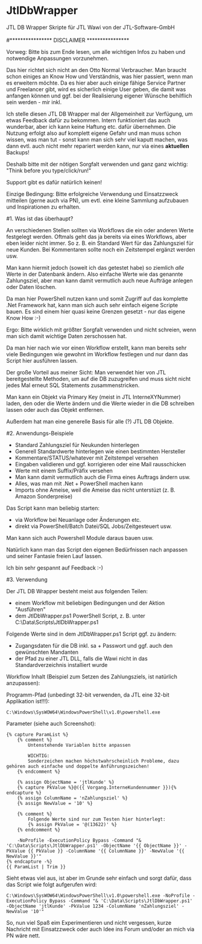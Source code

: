 # JtlDbWrapper
JTL DB Wrapper Skripte für JTL Wawi von der JTL-Software-GmbH<br/>
<br/>
#**************** DISCLAIMER ****************

Vorweg:
Bitte bis zum Ende lesen, um alle wichtigen Infos zu haben und notwendige
Anpassungen vorzunehmen.

Das hier richtet sich nicht an den Otto Normal Verbraucher. Man braucht schon
einiges an Know How und Verständnis, was hier passiert, wenn man es erweitern
möchte. Da es hier aber auch einige fähige Service Partner und Freelancer gibt,
wird es sicherlich einige User geben, die damit was anfangen können und ggf.
bei der Realisierung eigener Wünsche behilflich sein werden - mir inkl.

Ich stelle diesen JTL DB Wrapper mal der Allgemeinheit zur Verfügung, um etwas
Feedback dafür zu bekommen. Intern funktioniert das auch wunderbar, aber ich
kann keine Haftung etc. dafür übernehmen. Die Nutzung erfolgt also auf komplett
eigene Gefahr und man muss schon wissen, was man tut - sonst kann man sich sehr
viel kaputt machen, was dann evtl. auch nicht mehr repariert werden kann, nur
via eines **aktuellen** Backups!

Deshalb bitte mit der nötigen Sorgfalt verwenden und ganz ganz wichtig:<br/>
"Think before you type/click/run!"

Support gibt es dafür natürlich keinen!

Einzige Bedingung:
Bitte erfolgreiche Verwendung und Einsatzzweck mitteilen (gerne auch via PN),
um evtl. eine kleine Sammlung aufzubauen und Inspirationen zu erhalten.

#1. Was ist das überhaupt?

An verschiedenen Stellen sollten via Workflows die ein oder anderen Werte
festgelegt werden. Oftmals geht das ja bereits via eines Workflows, aber eben
leider nicht immer. So z. B. ein Standard Wert für das Zahlungsziel für neue
Kunden. Bei Kommentaren sollte noch ein Zeitstempel ergänzt werden usw.

Man kann hiermit jedoch (soweit ich das getestet habe) so ziemlich *alle* Werte
in der Datenbank ändern. Also einfache Werte wie das genannte Zahlungsziel,
aber man kann damit vermutlich auch neue Aufträge anlegen oder Daten löschen.

Da man hier PowerShell nutzen kann und somit Zugriff auf das komplette .Net
Framework hat, kann man sich auch sehr einfach eigene Scripte bauen. Es sind
einem hier quasi keine Grenzen gesetzt - nur das eigene Know How :-)

Ergo: Bitte wirklich mit größter Sorgfalt verwenden und nicht schreien, wenn
man sich damit wichtige Daten zerschossen hat.

Da man hier nach wie vor einen Workflow erstellt, kann man bereits sehr viele
Bedingungen wie gewohnt im Workflow festlegen und nur dann das Script hier
ausführen lassen.

Der große Vorteil aus meiner Sicht:
Man verwendet hier von JTL bereitgestellte Methoden, um auf die DB zuzugreifen
und muss sicht nicht jedes Mal erneut SQL Statements zusammenstricken.

Man kann ein Objekt via Primary Key (meist in JTL InterneXYNummer) laden, den
oder die Werte ändern und die Werte wieder in die DB schreiben lassen oder auch
das Objekt entfernen.

Außerdem hat man eine generelle Basis für alle (?) JTL DB Objekte.

#2. Anwendungs-Beispiele

- Standard Zahlungsziel für Neukunden hinterlegen
- Generell Standardwerte hinterlegen wie einen bestimmten Hersteller
- Kommentare/STATUS/whatever mit Zeitstempel versehen
- Eingaben validieren und ggf. korrigieren oder eine Mail rausschicken
- Werte mit einem Suffix/Präfix versehen
- Man kann damit vermutlich auch die Firma eines Auftrags ändern usw.
- Alles, was man mit .Net + PowerShell machen kann
- Imports ohne Ameise, weil die Ameise das nicht unterstüzt (z. B. Amazon
  Sonderpreise)

Das Script kann man beliebig starten:
- via Workflow bei Neuanlage oder Änderungen etc.
- direkt via PowerShell/Batch Datei/SQL Jobs/Zeitgesteuert usw.

Man kann sich auch Powershell Module daraus bauen usw.

Natürlich kann man das Script den eigenen Bedürfnissen nach anpassen und seiner
Fantasie freien Lauf lassen.

Ich bin sehr gespannt auf Feedback :-)

#3. Verwendung

Der JTL DB Wrapper besteht meist aus folgenden Teilen:
- einem Workflow mit beliebigen Bedingungen und der Aktion "Ausführen"
- dem JtlDbWrapper.ps1 PowerShell Script, z. B. unter C:\Data\Scripts\JtlDbWrapper.ps1

Folgende Werte sind in dem JtlDbWrapper.ps1 Script ggf. zu ändern:
- Zugangsdaten für die DB inkl. sa + Passwort und ggf. auch den gewünschten Mandanten
- der Pfad zu einer JTL DLL, falls die Wawi nicht in das Standardverzeichnis installiert wurde

Workflow Inhalt (Beispiel zum Setzen des Zahlungsziels, ist natürlich anzupassen):

Programm-Pfad (unbedingt 32-bit verwenden, da JTL eine 32-bit Applikation ist!!!):
```
C:\Windows\SysWOW64\WindowsPowerShell\v1.0\powershell.exe
```

Parameter (siehe auch Screenshot):
```dotliquid
{% capture ParamList %}
    {% comment %}
        Untenstehende Variablen bitte anpassen
        
        WICHTIG:
        Sonderzeichen machen höchstwahrscheinlich Probleme, dazu gehören auch einfache und doppelte Anführungszeichen!
    {% endcomment %}
    
    {% assign ObjectName = 'jtlKunde' %}
    {% capture PkValue %}@({{ Vorgang.InterneKundennummer }}){% endcapture %}
    {% assign ColumnName = 'nZahlungsziel' %}
    {% assign NewValue = '10' %}
    
    {% comment %}
        Folgende Werte sind nur zum Testen hier hinterlegt:
        {% assign PkValue = '@(13622)' %}
    {% endcomment %}
    
    -NoProfile -ExecutionPolicy Bypass -Command "& 'C:\Data\Scripts\JtlDbWrapper.ps1' -ObjectName '{{ ObjectName }}' -PkValue {{ PkValue }} -ColumnName '{{ ColumnName }}' -NewValue '{{ NewValue }}'"
{% endcapture -%}
{{ ParamList | Trim }}
```

Sieht etwas viel aus, ist aber im Grunde sehr einfach und sorgt dafür, dass das Script wie folgt aufgerufen wird:

```
C:\Windows\SysWOW64\WindowsPowerShell\v1.0\powershell.exe -NoProfile -ExecutionPolicy Bypass -Command "& 'C:\Data\Scripts\JtlDbWrapper.ps1' -ObjectName 'jtlKunde' -PkValue 1234 -ColumnName 'nZahlungsziel' -NewValue '10'"
```

So, nun viel Spaß eim Experimentieren und nicht vergessen, kurze Nachricht mit Einsatzzweck oder auch Idee ins Forum und/oder an mich via PN wäre nett.
